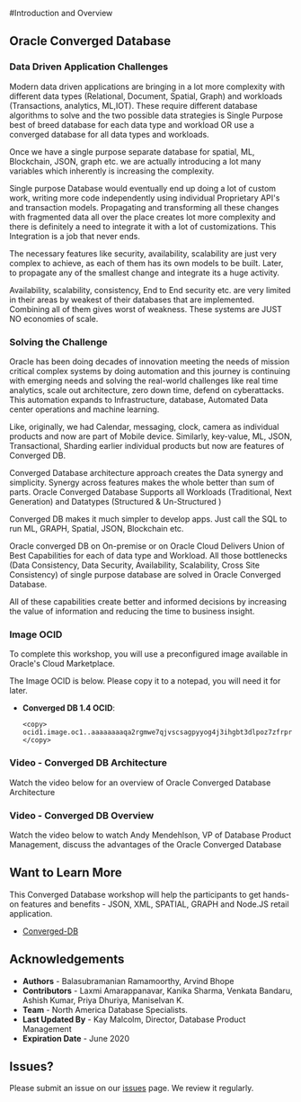 #Introduction and Overview

## Oracle Converged Database

### Data Driven Application Challenges

Modern data driven applications are bringing in a lot more complexity with different data types (Relational, Document, Spatial, Graph) and workloads (Transactions, analytics, ML,IOT). These require different database algorithms to solve and the two possible data strategies is Single Purpose best of breed database for each data type and workload OR use a converged database for all data types and workloads. 

Once we have a single purpose separate database for spatial, ML, Blockchain, JSON, graph etc. we are actually introducing a lot many variables which inherently is increasing the complexity.

Single purpose Database would eventually end up doing a lot of custom work, writing more code independently using individual Proprietary API's and transaction models. Propagating and transforming all these changes with fragmented data all over the place creates lot more complexity and there is definitely a need to integrate it with a lot of customizations. This Integration is a job that never ends.

The necessary features like security, availability, scalability are just very complex to achieve, as each of them has its own models to be built. Later, to propagate any of the smallest change and integrate its a huge activity. 

Availability, scalability, consistency, End to End security etc. are very limited in their areas by weakest of their databases that are implemented. Combining all of them gives worst of weakness. These systems are JUST NO economies of scale.


### Solving the Challenge
Oracle has been doing decades of innovation meeting the needs of mission critical complex systems by doing automation and this journey is continuing with emerging needs and solving the real-world challenges like real time analytics, scale out architecture, zero down time, defend on cyberattacks. This automation expands to Infrastructure, database, Automated Data center operations and machine learning. 

Like, originally, we had Calendar, messaging, clock, camera as individual products and now are part of Mobile device. Similarly, key-value, ML, JSON, Transactional, Sharding earlier individual products but now are features of Converged DB.  

Converged Database architecture approach creates the Data synergy and simplicity. Synergy across features makes the whole better than sum of parts. Oracle Converged Database Supports all Workloads (Traditional, Next Generation) and Datatypes (Structured & Un-Structured )

Converged DB makes it much simpler to develop apps. Just call the SQL to run ML, GRAPH, Spatial, JSON, Blockchain etc.

Oracle converged DB on On-premise or on Oracle Cloud Delivers Union of Best Capabilities for each of data type and Workload. 
All those bottlenecks (Data Consistency, Data Security, Availability, Scalability, Cross Site Consistency) of single purpose database are solved in Oracle Converged Database. 

All of these capabilities create better and informed decisions by increasing the value of information and reducing the time to business insight.

### Image OCID
To complete this workshop, you will use a preconfigured image available in Oracle's Cloud Marketplace.  

The Image OCID is below. Please copy it to a notepad, you will need it for later.

- **Converged DB 1.4 OCID**: 
  ````
  <copy>
  ocid1.image.oc1..aaaaaaaaqa2rgmwe7qjvscsagpyyog4j3ihgbt3dlpoz7zfrprx7ffdzbozq
  </copy>
  ````

### Video - Converged DB Architecture

Watch the video below for an overview of Oracle Converged Database Architecture

  [](youtube:9d76-LhgMQs)

### Video - Converged DB Overview

Watch the video below to watch Andy Mendehlson, VP of Database Product Management, discuss the advantages of the Oracle Converged Database
  
  [](youtube:Sbbw2mcrfiA)

## Want to Learn More

This Converged Database workshop will help the participants to get hands-on features and benefits - JSON, XML, SPATIAL, GRAPH and Node.JS retail application.

- [Converged-DB](https://www.oracle.com/database/technologies/)


## Acknowledgements

- **Authors** - Balasubramanian Ramamoorthy, Arvind Bhope
- **Contributors** - Laxmi Amarappanavar, Kanika Sharma, Venkata Bandaru, Ashish Kumar, Priya Dhuriya,         Maniselvan K.
- **Team** - North America Database Specialists.
- **Last Updated By** - Kay Malcolm, Director, Database Product Management
- **Expiration Date** - June 2020

## Issues?
Please submit an issue on our [issues](https://github.com/oracle/learning-library/issues) page. We review it regularly.


